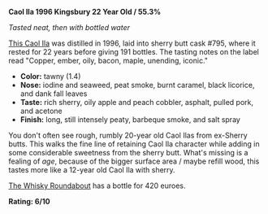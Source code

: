 **Caol Ila 1996 Kingsbury 22 Year Old / 55.3%**

*Tasted neat, then with bottled water*

[This Caol Ila](https://www.whiskybase.com/whiskies/whisky/170026/caol-ila-1996-kb) was distilled in 1996, laid into sherry butt cask #795, where it rested for 22 years before giving 191 bottles.  The tasting notes on the label read "Copper, ember, oily, bacon, maple, unending, iconic."

* **Color:** tawny (1.4)
* **Nose:** iodine and seaweed, peat smoke, burnt caramel, black licorice, and dank fall leaves
* **Taste:** rich sherry, oily apple and peach cobbler, asphalt, pulled pork, and acetone
* **Finish:** long, still intensely peaty, barbeque smoke, and salt spray

You don't often see rough, rumbly 20-year old Caol Ilas from ex-Sherry butts.  This walks the fine line of retaining Caol Ila character while adding in some considerable sweetness from the sherry butt.  What's missing is a fealing of *age*, because of the bigger surface area / maybe refill wood, this tastes more like a 12-year old Caol Ila with sherry.

[The Whisky Roundabout](https://www.thewhiskyroundabout.com/products/3360-caol-ila-1996--22-year-old--kingsbury/) has a bottle for 420 euroes.

**Rating: 6/10**